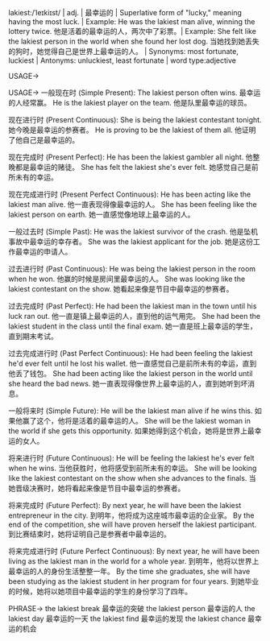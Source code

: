 lakiest:/ˈleɪkiɪst/ | adj. | 最幸运的 |  Superlative form of "lucky," meaning having the most luck. | Example: He was the lakiest man alive, winning the lottery twice. 他是活着的最幸运的人，两次中了彩票。| Example: She felt like the lakiest person in the world when she found her lost dog. 当她找到她丢失的狗时，她觉得自己是世界上最幸运的人。 | Synonyms: most fortunate, luckiest | Antonyms: unluckiest, least fortunate | word type:adjective


USAGE->

USAGE->
一般现在时 (Simple Present):
The lakiest person often wins.  最幸运的人经常赢。
He is the lakiest player on the team. 他是队里最幸运的球员。


现在进行时 (Present Continuous):
She is being the lakiest contestant tonight. 她今晚是最幸运的参赛者。
He is proving to be the lakiest of them all. 他证明了他自己是最幸运的。


现在完成时 (Present Perfect):
He has been the lakiest gambler all night. 他整晚都是最幸运的赌徒。
She has felt the lakiest she's ever felt. 她感觉自己是前所未有的幸运。


现在完成进行时 (Present Perfect Continuous):
He has been acting like the lakiest man alive.  他一直表现得像最幸运的人。
She has been feeling like the lakiest person on earth. 她一直感觉像地球上最幸运的人。


一般过去时 (Simple Past):
He was the lakiest survivor of the crash. 他是坠机事故中最幸运的幸存者。
She was the lakiest applicant for the job. 她是这份工作最幸运的申请人。


过去进行时 (Past Continuous):
He was being the lakiest person in the room when he won. 他赢的时候是房间里最幸运的人。
She was looking like the lakiest contestant on the show. 她看起来像是节目中最幸运的参赛者。


过去完成时 (Past Perfect):
He had been the lakiest man in the town until his luck ran out. 他一直是镇上最幸运的人，直到他的运气用完。
She had been the lakiest student in the class until the final exam. 她一直是班上最幸运的学生，直到期末考试。


过去完成进行时 (Past Perfect Continuous):
He had been feeling the lakiest he'd ever felt until he lost his wallet. 他一直感觉自己是前所未有的幸运，直到他丢了钱包。
She had been acting like the lakiest person in the world until she heard the bad news.  她一直表现得像世界上最幸运的人，直到她听到坏消息。


一般将来时 (Simple Future):
He will be the lakiest man alive if he wins this. 如果他赢了这个，他将是活着的最幸运的人。
She will be the lakiest woman in the world if she gets this opportunity. 如果她得到这个机会，她将是世界上最幸运的女人。


将来进行时 (Future Continuous):
He will be feeling the lakiest he's ever felt when he wins. 当他获胜时，他将感受到前所未有的幸运。
She will be looking like the lakiest contestant on the show when she advances to the finals. 当她晋级决赛时，她将看起来像是节目中最幸运的参赛者。


将来完成时 (Future Perfect):
By next year, he will have been the lakiest entrepreneur in the city. 到明年，他将成为这座城市最幸运的企业家。
By the end of the competition, she will have proven herself the lakiest participant. 到比赛结束时，她将证明自己是参赛者中最幸运的。


将来完成进行时 (Future Perfect Continuous):
By next year, he will have been living as the lakiest man in the world for a whole year. 到明年，他将以世界上最幸运的人的身份生活整整一年。
By the time she graduates, she will have been studying as the lakiest student in her program for four years. 到她毕业的时候，她将以她项目中最幸运的学生的身份学习了四年。



PHRASE->
the lakiest break 最幸运的突破
the lakiest person 最幸运的人
the lakiest day 最幸运的一天
the lakiest find 最幸运的发现
the lakiest chance 最幸运的机会
